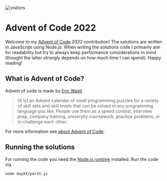 ![visitors](https://visitor-badge.glitch.me/badge?page_id=thejan14.adventofcode2022)

# Advent of Code 2022

Welcome to my [Advent of Code](https://adventofcode.com/2022) 2022 contribution! The solutions are written in JavaScript using Node.js. When writing the solutions code I primarily aim for readability but try to always keep performance considerations in mind (thought the latter strongly depends on how much time I can spend). Happy reading!

## What is Advent of Code?
Advent of code is made by [Eric Wastl](https://github.com/topaz).

> [It is] an Advent calendar of small programming puzzles for a variety of skill sets and skill levels that can be solved in any programming language you like. People use them as a speed contest, interview prep, company training, university coursework, practice problems, or to challenge each other.

For more information see [about Advent of Code](https://adventofcode.com/2022/about).

## Running the solutions
For running the code you need the [Node.js runtime](https://nodejs.org/en/) installed. Run the code via 
```
node dayXX/partX.js
```